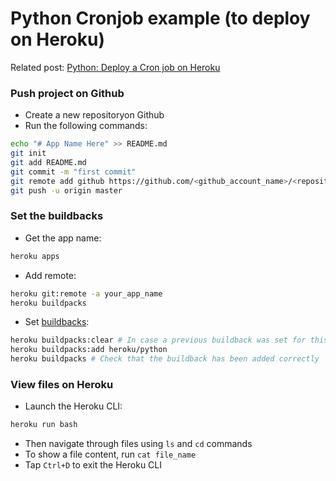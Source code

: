 # Python Cronjob example (to deploy on Heroku)

Related post: [Python: Deploy a Cron job on Heroku](https://edouardproust.dev/blog/python-deploy-a-cron-job-on-heroku_8)

### Push project on Github
- Create a new repositoryon Github
- Run the following commands:
```bash
echo "# App Name Here" >> README.md
git init
git add README.md
git commit -m "first commit"
git remote add github https://github.com/<github_account_name>/<repository_name>.git
git push -u origin master
```

### Set the buildbacks
- Get the app name: 
```bash
heroku apps
```
- Add remote:
```bash
heroku git:remote -a your_app_name
heroku buildpacks
```
- Set [buildbacks](https://devcenter.heroku.com/articles/python-support):
```bash
heroku buildpacks:clear # In case a previous buildback was set for this app
heroku buildpacks:add heroku/python
heroku buildpacks # Check that the buildback has been added correctly

```

### View files on Heroku
- Launch the Heroku CLI:
```bash
heroku run bash
```
- Then navigate through files using `ls` and `cd` commands
- To show a file content, run `cat file_name`
- Tap `Ctrl+D` to exit the Heroku CLI
